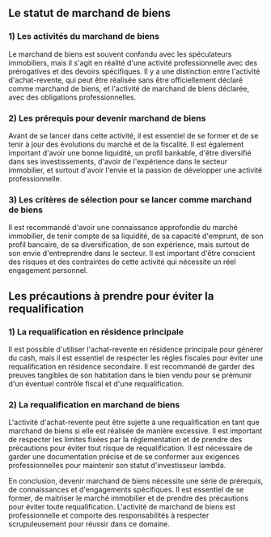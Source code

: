 ## Le statut de marchand de biens

### 1) Les activités du marchand de biens

Le marchand de biens est souvent confondu avec les spéculateurs immobiliers, mais il s'agit en réalité d'une activité professionnelle avec des prérogatives et des devoirs spécifiques. Il y a une distinction entre l'activité d'achat-revente, qui peut être réalisée sans être officiellement déclaré comme marchand de biens, et l'activité de marchand de biens déclarée, avec des obligations professionnelles.

### 2) Les prérequis pour devenir marchand de biens

Avant de se lancer dans cette activité, il est essentiel de se former et de se tenir à jour des évolutions du marché et de la fiscalité. Il est également important d'avoir une bonne liquidité, un profil bankable, d'être diversifié dans ses investissements, d'avoir de l'expérience dans le secteur immobilier, et surtout d'avoir l'envie et la passion de développer une activité professionnelle.

### 3) Les critères de sélection pour se lancer comme marchand de biens

Il est recommandé d'avoir une connaissance approfondie du marché immobilier, de tenir compte de sa liquidité, de sa capacité d'emprunt, de son profil bancaire, de sa diversification, de son expérience, mais surtout de son envie d'entreprendre dans le secteur. Il est important d'être conscient des risques et des contraintes de cette activité qui nécessite un réel engagement personnel.

## Les précautions à prendre pour éviter la requalification

### 1) La requalification en résidence principale

Il est possible d'utiliser l'achat-revente en résidence principale pour générer du cash, mais il est essentiel de respecter les règles fiscales pour éviter une requalification en résidence secondaire. Il est recommandé de garder des preuves tangibles de son habitation dans le bien vendu pour se prémunir d'un éventuel contrôle fiscal et d'une requalification.

### 2) La requalification en marchand de biens

L'activité d'achat-revente peut être sujette à une requalification en tant que marchand de biens si elle est réalisée de manière excessive. Il est important de respecter les limites fixées par la réglementation et de prendre des précautions pour éviter tout risque de requalification. Il est nécessaire de garder une documentation précise et de se conformer aux exigences professionnelles pour maintenir son statut d'investisseur lambda.

En conclusion, devenir marchand de biens nécessite une série de prérequis, de connaissances et d'engagements spécifiques. Il est essentiel de se former, de maitriser le marché immobilier et de prendre des précautions pour éviter toute requalification. L'activité de marchand de biens est professionnelle et comporte des responsabilités à respecter scrupuleusement pour réussir dans ce domaine.